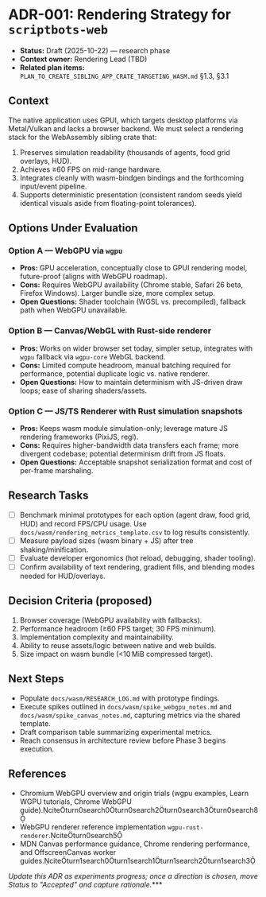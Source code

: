 # ADR-001: Rendering Strategy for `scriptbots-web`

- **Status:** Draft (2025-10-22) — research phase
- **Context owner:** Rendering Lead (TBD)
- **Related plan items:** `PLAN_TO_CREATE_SIBLING_APP_CRATE_TARGETING_WASM.md` §1.3, §3.1

## Context
The native application uses GPUI, which targets desktop platforms via Metal/Vulkan and lacks a browser backend. We must select a rendering stack for the WebAssembly sibling crate that:

1. Preserves simulation readability (thousands of agents, food grid overlays, HUD).
2. Achieves ≥60 FPS on mid-range hardware.
3. Integrates cleanly with wasm-bindgen bindings and the forthcoming input/event pipeline.
4. Supports deterministic presentation (consistent random seeds yield identical visuals aside from floating-point tolerances).

## Options Under Evaluation

### Option A — WebGPU via `wgpu`
- **Pros:** GPU acceleration, conceptually close to GPUI rendering model, future-proof (aligns with WebGPU roadmap).
- **Cons:** Requires WebGPU availability (Chrome stable, Safari 26 beta, Firefox Windows). Larger bundle size, more complex setup.
- **Open Questions:** Shader toolchain (WGSL vs. precompiled), fallback path when WebGPU unavailable.

### Option B — Canvas/WebGL with Rust-side renderer
- **Pros:** Works on wider browser set today, simpler setup, integrates with `wgpu` fallback via `wgpu-core` WebGL backend.
- **Cons:** Limited compute headroom, manual batching required for performance, potential duplicate logic vs. native renderer.
- **Open Questions:** How to maintain determinism with JS-driven draw loops; ease of sharing shaders/assets.

### Option C — JS/TS Renderer with Rust simulation snapshots
- **Pros:** Keeps wasm module simulation-only; leverage mature JS rendering frameworks (PixiJS, regl).
- **Cons:** Requires higher-bandwidth data transfers each frame; more divergent codebase; potential determinism drift from JS floats.
- **Open Questions:** Acceptable snapshot serialization format and cost of per-frame marshaling.

## Research Tasks
- [ ] Benchmark minimal prototypes for each option (agent draw, food grid, HUD) and record FPS/CPU usage. Use `docs/wasm/rendering_metrics_template.csv` to log results consistently.
- [ ] Measure payload sizes (wasm binary + JS) after tree shaking/minification.
- [ ] Evaluate developer ergonomics (hot reload, debugging, shader tooling).
- [ ] Confirm availability of text rendering, gradient fills, and blending modes needed for HUD/overlays.

## Decision Criteria (proposed)
1. Browser coverage (WebGPU availability with fallbacks).
2. Performance headroom (≥60 FPS target; 30 FPS minimum).
3. Implementation complexity and maintainability.
4. Ability to reuse assets/logic between native and web builds.
5. Size impact on wasm bundle (<10 MiB compressed target).

## Next Steps
- Populate `docs/wasm/RESEARCH_LOG.md` with prototype findings.
- Execute spikes outlined in `docs/wasm/spike_webgpu_notes.md` and `docs/wasm/spike_canvas_notes.md`, capturing metrics via the shared template.
- Draft comparison table summarizing experimental metrics.
- Reach consensus in architecture review before Phase 3 begins execution.

## References
- Chromium WebGPU overview and origin trials (wgpu examples, Learn WGPU tutorials, Chrome WebGPU guide).citeturn0search0turn0search2turn0search3turn0search8
- WebGPU renderer reference implementation `wgpu-rust-renderer`.citeturn0search5
- MDN Canvas performance guidance, Chrome rendering performance, and OffscreenCanvas worker guides.citeturn1search0turn1search1turn1search2turn1search3

_Update this ADR as experiments progress; once a direction is chosen, move Status to "Accepted" and capture rationale._***

